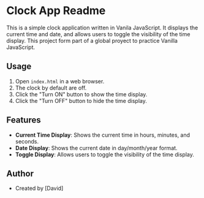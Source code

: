 # Clock App Readme

This is a simple clock application written in Vanila JavaScript. It displays the current time and date, and allows users to toggle the visibility of the time display.
This project form part of a global proyect to practice Vanilla JavaScript. 

## Usage

1. Open `index.html` in a web browser.
2. The clock by default are off.
3. Click the "Turn ON" button to show the time display.
4. Click the "Turn OFF" button to hide the time display.

## Features

- **Current Time Display**: Shows the current time in hours, minutes, and seconds.
- **Date Display**: Shows the current date in day/month/year format.
- **Toggle Display**: Allows users to toggle the visibility of the time display.

## Author

- Created by [David]
